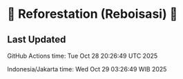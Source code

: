 
# 🌳 Reforestation (Reboisasi) 🌲

## Last Updated

GitHub Actions time: Tue Oct 28 20:26:49 UTC 2025

Indonesia/Jakarta time: Wed Oct 29 03:26:49 WIB 2025

